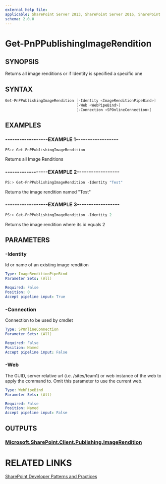 ```yaml
---
external help file:
applicable: SharePoint Server 2013, SharePoint Server 2016, SharePoint Online
schema: 2.0.0
---
```

# Get-PnPPublishingImageRendition

## SYNOPSIS
Returns all image renditions or if Identity is specified a specific one

## SYNTAX 

```powershell
Get-PnPPublishingImageRendition [-Identity <ImageRenditionPipeBind>]
                                [-Web <WebPipeBind>]
                                [-Connection <SPOnlineConnection>]
```

## EXAMPLES

### ------------------EXAMPLE 1------------------
```powershell
PS:> Get-PnPPublishingImageRendition
```

Returns all Image Renditions

### ------------------EXAMPLE 2------------------
```powershell
PS:> Get-PnPPublishingImageRendition -Identity "Test"
```

Returns the image rendition named "Test"

### ------------------EXAMPLE 3------------------
```powershell
PS:> Get-PnPPublishingImageRendition -Identity 2
```

Returns the image rendition where its id equals 2

## PARAMETERS

### -Identity
Id or name of an existing image rendition

```yaml
Type: ImageRenditionPipeBind
Parameter Sets: (All)

Required: False
Position: 0
Accept pipeline input: True
```

### -Connection
Connection to be used by cmdlet

```yaml
Type: SPOnlineConnection
Parameter Sets: (All)

Required: False
Position: Named
Accept pipeline input: False
```

### -Web
The GUID, server relative url (i.e. /sites/team1) or web instance of the web to apply the command to. Omit this parameter to use the current web.

```yaml
Type: WebPipeBind
Parameter Sets: (All)

Required: False
Position: Named
Accept pipeline input: False
```

## OUTPUTS

### [Microsoft.SharePoint.Client.Publishing.ImageRendition](https://msdn.microsoft.com/en-us/library/microsoft.sharepoint.client.publishing.imagerendition.aspx)

# RELATED LINKS

[SharePoint Developer Patterns and Practices](http://aka.ms/sppnp)